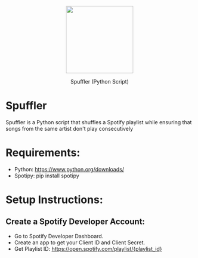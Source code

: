 <p align="center">
  <img width="180" src="https://i.imgur.com/3ePq1RL.png">
  <p align="center">Spuffler (Python Script)</p>
</p>

# Spuffler
Spuffler is a Python script that shuffles a Spotify playlist while ensuring that songs from the same artist don't play consecutively

# Requirements:
- Python: https://www.python.org/downloads/
- Spotipy: pip install spotipy

# Setup Instructions:
## Create a Spotify Developer Account:
- Go to Spotify Developer Dashboard.
- Create an app to get your Client ID and Client Secret.
- Get Playlist ID: https://open.spotify.com/playlist/{playlist_id}


